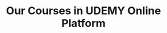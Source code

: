 ---
title: "Our Courses in UDEMY Online Platform"
draft: false
# page title background image
bg_image: "images/backgrounds/page-title.jpg"
# meta description
description : "we published our Courses at low cost in UDEMY Platform for students benifits. "
---